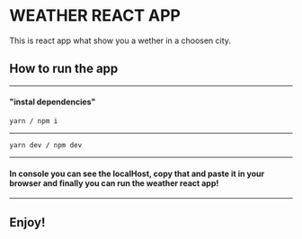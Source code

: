# WEATHER REACT APP

This is react app what show you a wether in a choosen city.

## How to run the app

---

#### "instal dependencies"

~~~
yarn / npm i
~~~

---

~~~
yarn dev / npm dev
~~~

---

#### In console you can see the localHost, copy that and paste it in your browser and finally you can run the weather react app!

---

## Enjoy!

